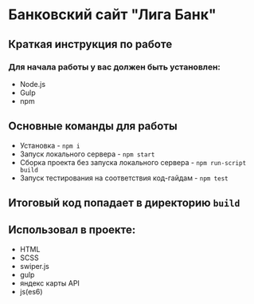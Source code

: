 # Банковский сайт "Лига Банк"
## Краткая инструкция по работе
### Для начала работы у вас должен быть установлен:
* Node.js
* Gulp
* npm
## Основные команды для работы
* Установка - `npm i`
* Запуск локального сервера - `npm start`
* Сборка проекта без запуска локального сервера - `npm run-script build`
* Запуск тестирования на соответствия код-гайдам - `npm test`

## Итоговый код попадает в директорию `build`

## Использовал в проекте: 
  * HTML
  * SCSS
  * swiper.js
  * gulp
  * яндекс карты API
  * js(es6)
